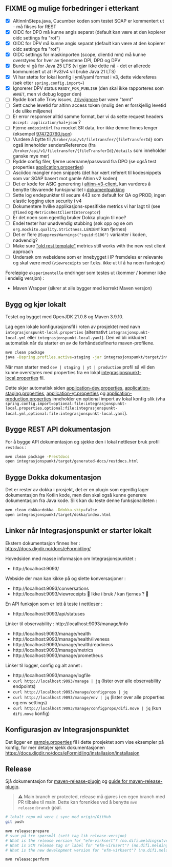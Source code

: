 ## FIXME og mulige forbedringer i etterkant
- [x] AltinnInSteps.java, Cucumber koden som testet SOAP er kommentert ut - må fikses for REST
- [x] OIDC for DPO må kunne angis separat (default kan være at den kopierer oidc settings fra "rot")
- [x] OIDC for DPV må kunne angis separat (default kan være at den kopierer oidc settings fra "rot")
- [x] OIDC settings for maskinporten (scope, clientid mm) må kunne overstyres for hver av tjenestene DPI, DPO og DPV
- [x] Burde vi gå for Java 25 LTS (vi gjør ikke dette nå - det er allerede kommunisert ut at IPv3/v4 vil bruke Java 21 LTS)
- [x] Vi har støtte for lokal konfig i yml/yaml format i v3, dette videreføres (søk etter `spring.config.import=`)
- [x] Ignorerer DPV status `READY_FOR_PUBLISH` (den skal ikke rapporteres som `ANNET`, men vi debug logger den)  
- [ ] Rydde bort alle Trivy issues, [.trivyignore](.trivyignore) bør være "tømt"
- [ ] Sett cache levetid for altinn access token (mulig den er forskjellig levetid i de ulike miljøene)
- [ ] Er error responser alltid samme format, bør vi da sette request headers `Accept: application/hal+json` ?
- [ ] Fjerne `endpointUrl` fra mocket SR data, tror ikke denne finnes lenger (eksempel [974720760.json](integrasjonspunkt/src/test/resources/restmocks/identifier/974720760.json))
- [ ] Vurdere å bytte til `/broker/api/v1/filetransfer/{fileTransferId}` som også inneholder sendersReference (fra `/broker/api/v1/filetransfer/{fileTransferId}/details` som inneholder ganske mye mer)  
- [ ] Rydde config filer, fjerne username/password fra DPO (se også test properties [application.properties](altinn-v3-client/src/test/resources/application.properties))
- [ ] Asciidoc mangler noen snippets (det har vært referert til kodesnippets som var SOAP basert mot gamle Altinn v2 koden)
- [ ] Det er kode for ASIC generering i [altinn-v3-client](altinn-v3-client), kan vurderes å benytte tilsvarende funksjonalitet i [dokumentpakking](dokumentpakking)
- [ ] Sette log endepunkter til secure 443 som default for QA og PROD, ingen elastic logging uten security i v4
- [ ] Dokumentere hvilke applikasjons-spesifikke metrics vi har lagt til (see `@Timed` og `MetricsRestClientInterceptor`)
- [ ] Er det noen som egentlig bruker Dokka plugin til noe?
- [ ] Endel tester har unødvendig stubbing (søk opp og se om `org.mockito.quality.Strictness.LENIENT` kan fjernes)
- [ ] Det er flere `@SuppressWarnings("squid:S106")` varianter i koden, nødvendig?
- [ ] Make sure ["old rest template"](https://digdir.atlassian.net/browse/MOVE-2438) metrics still works with the new rest client approach
- [ ] Undersøk om websidene som er innebygget i IP fremdeles er relevante og skal være med (`viewreceipts` ser f.eks. ikke ut til å ha noen funksjon)

Foreløpige `eksperimentelle` endringer som testes ut (kommer / kommer ikke i endelig versjon) :
- Maven Wrapper (sikrer at alle bygger med korrekt Maven versjon)

## Bygg og kjør lokalt 
Testet og bygget med OpenJDK 21.0.8 og Maven 3.9.10.

Lag egen lokale konfigurasjonsfil i roten av prosjektet med navn `integrasjonspunkt-local.properties`
(alternativt `integrasjonspunkt-local.yml` eller `integrasjonspunkt-local.yaml`).  Den vil bli inkludert
automatisk når du starter en av de forhåndsdefinerte maven-profilene.

```bash
mvn clean package
java -Dspring.profiles.active=staging -jar integrasjonspunkt/target/integrasjonspunkt.jar
```

Når man starter med `dev | staging | yt | production` profil så vil den kunne overstyres med properties fra
en lokal [integrasjonspunkt-local.properties](integrasjonspunkt-local.properties) fil.

Dette skjer automatisk siden [application-dev.properties](integrasjonspunkt/src/main/resources/config/application-dev.properties),
[application-staging.properties](integrasjonspunkt/src/main/resources/config/application-staging.properties), 
[application-yt.properties](integrasjonspunkt/src/main/resources/config/application-yt.properties) og
[application-production.properties](integrasjonspunkt/src/main/resources/config/application-production.properties)
inneholder en optional import av lokal konfig slik (vha `spring.config.import=optional:file:integrasjonspunkt-local.properties,optional:file:integrasjonspunkt-local.yml,optional:file:integrasjonspunkt-local.yaml`).


## Bygge REST API dokumentasjon
For å bygge API dokumentasjon og sjekke den i lokal nettleser bruk profil `restdocs` :
```bash
mvn clean package -Prestdocs
open integrasjonspunkt/target/generated-docs/restdocs.html
```

## Bygge Dokka dokumentasjon
Det er rester av dokka i prosjekt, det er en plugin som egentlig lager dokumentasjon fra Kotlin kode,
men den skal også kunne generere dokumentasjon fra Java kode.  Slik kan du teste denne funksjonaliteten :
```bash
mvn clean dokka:dokka -Ddokka.skip=false
open integrasjonspunkt/target/dokka/index.html
```

## Linker når Integrasjonspunkt er starter lokalt
Ekstern dokumentasjon finnes her : https://docs.digdir.no/docs/eFormidling/

Hovedsiden med masse informasjon om Integrasjonspunktet :
- http://localhost:9093/

Webside der man kan kikke på og slette konversasjoner :
- http://localhost:9093/conversations
- http://localhost:9093/viewreceipts  🚨 Ikke i bruk / kan fjernes ? 🚨

En API funksjon som er lett å teste i nettleser :
- http://localhost:9093/api/statuses

Linker til observability :
  http://localhost:9093/manage/info
- http://localhost:9093/manage/health
- http://localhost:9093/manage/health/liveness
- http://localhost:9093/manage/health/readiness
- http://localhost:9093/manage/metrics
- http://localhost:9093/manage/prometheus

Linker til logger, config og alt annet :
- http://localhost:9093/manage/logfile
- `curl http://localhost:9093/manage | jq` (lister over alle observability endpoints)
- `curl http://localhost:9093/manage/configprops | jq`
- `curl http://localhost:9093/manage/env | jq` (lister over alle properties og env settings)
- `curl http://localhost:9093/manage/configprops/difi.move | jq` (kun `difi.move` konfig)

## Konfigurasjon av Integrasjonspunktet
Det ligger en [sample.properties](integrasjonspunkt-local.sample.properties) fil i dette prosjektet som vise eksempler på konfig,
for mer detaljer sjekk dokumentasjonen https://docs.digdir.no/docs/eFormidling/installasjon/installasjon


## Release
Sjå dokumentasjon for [maven-release-plugin](https://maven.apache.org/maven-release/maven-release-plugin/) og [guide for maven-release-plugin](https://maven.apache.org/guides/mini/guide-releasing.html).

> **⚠️**  Main branch er protected, release må gjøres i en egen branch med PR tilbake til main.  Dette kan forenkles ved å benytte `mvn release:branch` goal.  

```bash
# lokalt repo må være i sync med origin/GitHub
git push

mvn release:prepare
# svar på tre spørsmål (sett tag lik release-versjon) 
# What is the release version for "efm-virksert"? (no.difi.meldingsutveksling:efm-virksert) 1.0: : 1.0.0
# What is SCM release tag or label for "efm-virksert"? (no.difi.meldingsutveksling:efm-virksert) 1.0.0: :
# What is the new development version for "efm-virksert"? (no.difi.meldingsutveksling:efm-virksert) 1.0.1-SNAPSHOT: :

mvn release:perform
```
